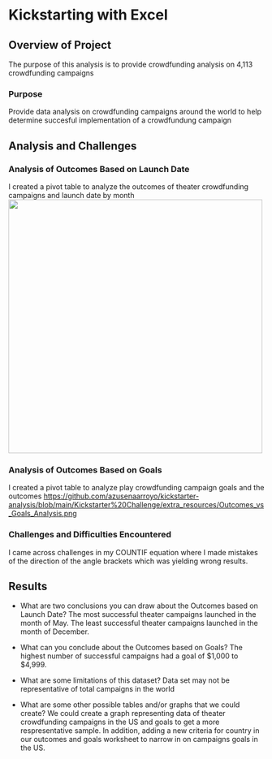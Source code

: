 # Kickstarting with Excel

## Overview of Project
The purpose of this analysis is to provide crowdfunding analysis on 4,113 crowdfunding campaigns 

### Purpose
Provide data analysis on crowdfunding campaigns around the world to help determine succesful implementation of a crowdfundung campaign

## Analysis and Challenges

### Analysis of Outcomes Based on Launch Date
I created a pivot table to analyze the outcomes of theater crowdfunding campaigns and launch date by month
<img src = "extra_resources/Theater_Outcomes_vs_Launchdate_Analysis.png" width= "500">

### Analysis of Outcomes Based on Goals
I created a pivot table to analyze play crowdfunding campaign goals and the outcomes
https://github.com/azusenaarroyo/kickstarter-analysis/blob/main/Kickstarter%20Challenge/extra_resources/Outcomes_vs_Goals_Analysis.png

### Challenges and Difficulties Encountered
I came across challenges in my COUNTIF equation where I made mistakes of the direction of the angle brackets which was yielding wrong results. 

## Results

- What are two conclusions you can draw about the Outcomes based on Launch Date?
The most successful theater campaigns launched in the month of May. The least successful theater campaigns launched in the month of December.

- What can you conclude about the Outcomes based on Goals?
The highest number of successful campaigns had a goal of $1,000 to $4,999. 

- What are some limitations of this dataset?
Data set may not be representative of total campaigns in the world
- What are some other possible tables and/or graphs that we could create?
We could create a graph representing data of theater crowdfunding campaigns in the US and goals to get a more respresentative sample. In addition, adding a new criteria for country in our outcomes and goals worksheet to narrow in on campaigns goals in the US. 
